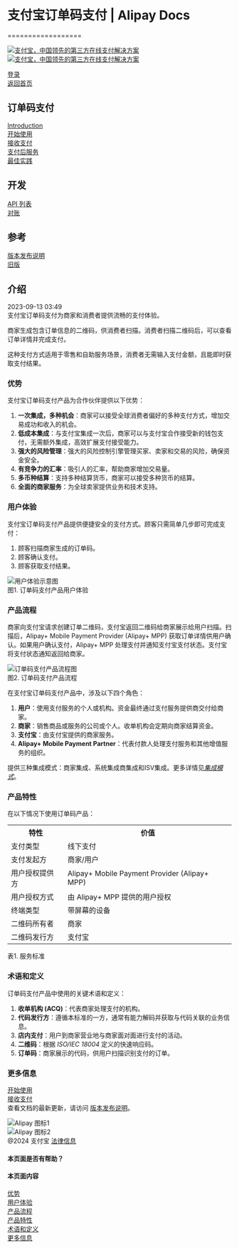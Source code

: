 # 支付宝订单码支付 | Alipay Docs
==================

[![支付宝，中国领先的第三方在线支付解决方案](https://ac.alipay.com/storage/2024/3/26/d66c43c0-440d-4c97-9976-f2028a2c8c5e.svg)](/docs/)
[![支付宝，中国领先的第三方在线支付解决方案](https://ac.alipay.com/storage/2024/3/26/a48bd336-aea0-4f16-bf83-616eacbb4434.svg)](/docs/)

[登录](https://global.alipay.com/ilogin/account_login.htm?goto=https%3A%2F%2Fglobal.alipay.com%2Fdocs%2Fac%2Fams_oc%2Fintroduction)  
[返回首页](../../)

## 订单码支付
[Introduction](/docs/ac/ams_oc/introduction)  
[开始使用](/docs/ac/ams_oc/start)  
[接收支付](/docs/ac/ams_oc/acceptpayment)  
[支付后服务](/docs/ac/ams_oc/postpayment)  
[最佳实践](/docs/ac/ams_oc/bp)  

## 开发
[API 列表](/docs/ac/ams_oc/apilist)  
[对账](/docs/ac/ams_oc/reconcile)  

## 参考
[版本发布说明](/docs/ac/ams_oc/releasenotes)  
[旧版](/docs/ac/ams_oc/legacyv)  

## 介绍
2023-09-13 03:49  
支付宝订单码支付为商家和消费者提供流畅的支付体验。

商家生成包含订单信息的二维码，供消费者扫描。消费者扫描二维码后，可以查看订单详情并完成支付。

这种支付方式适用于零售和自助服务场景，消费者无需输入支付金额，且能即时获取支付结果。

### 优势
支付宝订单码支付产品为合作伙伴提供以下优势：
1. **一次集成，多种机会**：商家可以接受全球消费者偏好的多种支付方式，增加交易成功和收入的机会。
2. **低成本集成**：与支付宝集成一次后，商家可以与支付宝合作接受新的钱包支付，无需额外集成，高效扩展支付接受能力。
3. **强大的风险管理**：强大的风险控制引擎管理买家、卖家和交易的风险，确保资金安全。
4. **有竞争力的汇率**：吸引人的汇率，帮助商家增加交易量。
5. **多币种结算**：支持多种结算货币，商家可以接受多种货币的结算。
6. **全面的商家服务**：为全球卖家提供业务和技术支持。

### 用户体验
支付宝订单码支付产品提供便捷安全的支付方式。顾客只需简单几步即可完成支付：
1. 顾客扫描商家生成的订单码。
2. 顾客确认支付。
3. 顾客获取支付结果。

![用户体验示意图](https://idocs-assets.marmot-cloud.com/storage/idocs87c36dc8dac653c1/1592969439794-17ca4d38-c07a-4c62-8060-56a80246826e.png)  
图1. 订单码支付产品用户体验

### 产品流程
商家向支付宝请求创建订单二维码，支付宝返回二维码给商家展示给用户扫描。扫描后，Alipay+ Mobile Payment Provider (Alipay+ MPP) 获取订单详情供用户确认。如果用户确认支付，Alipay+ MPP 处理支付并通知支付宝支付状态。支付宝将支付状态通知返回给商家。

![订单码支付产品流程图](https://idocs-assets.marmot-cloud.com/storage/idocs87c36dc8dac653c1/1630565289008-81891ed8-bbc6-4f7c-af42-3d3feb490c68.png)  
图2. 订单码支付产品流程

在支付宝订单码支付产品中，涉及以下四个角色：
1. **用户**：使用支付服务的个人或机构。资金最终通过支付服务提供商交付给商家。
2. **商家**：销售商品或服务的公司或个人。收单机构会定期向商家结算资金。
3. **支付宝**：由支付宝提供的商家服务。
4. **Alipay+ Mobile Payment Partner**：代表付款人处理支付服务和其他增值服务的组织。

提供三种集成模式：商家集成、系统集成商集成和ISV集成。更多详情见[_集成模式_](https://global.alipay.com/doc/ams_oc/intmode)。

### 产品特性
在以下情况下使用订单码产品：
<table>
  <tr>
    <th>特性</th>
    <th>价值</th>
  </tr>
  <tr>
    <td>支付类型</td>
    <td>线下支付</td>
  </tr>
  <tr>
    <td>支付发起方</td>
    <td>商家/用户</td>
  </tr>
  <tr>
    <td>用户授权提供方</td>
    <td>Alipay+ Mobile Payment Provider (Alipay+ MPP)</td>
  </tr>
  <tr>
    <td>用户授权方式</td>
    <td>由 Alipay+ MPP 提供的用户授权</td>
  </tr>
  <tr>
    <td>终端类型</td>
    <td>带屏幕的设备</td>
  </tr>
  <tr>
    <td>二维码所有者</td>
    <td>商家</td>
  </tr>
  <tr>
    <td>二维码发行方</td>
    <td>支付宝</td>
  </tr>
</table>

表1. 服务标准

### 术语和定义
订单码支付产品中使用的关键术语和定义：
1. **收单机构 (ACQ)**：代表商家处理支付的机构。
2. **代码发行方**：遵循本标准的一方，通常有能力解码并获取与代码关联的业务信息。
3. **店内支付**：用户到商家营业地与商家面对面进行支付的活动。
4. **二维码**：根据 _ISO/IEC 18004_ 定义的快速响应码。
5. **订单码**：商家展示的代码，供用户扫描识别支付的订单。

### 更多信息
[开始使用](https://global.alipay.com/docs/ac/ams_oc/start)  
[接收支付](https://global.alipay.com/docs/ac/ams_oc/acceptpayment)  
查看文档的最新更新，请访问 [版本发布说明](https://global.alipay.com/docs/releasenotes)。

![Alipay 图标1](https://ac.alipay.com/storage/2021/5/20/19b2c126-9442-4f16-8f20-e539b1db482a.png)  
![Alipay 图标2](https://ac.alipay.com/storage/2021/5/20/e9f3f154-dbf0-455f-89f0-b3d4e0c14481.png)  
@2024 支付宝 [法律信息](https://global.alipay.com/docs/ac/platform/membership)  

#### 本页面是否有帮助？
#### 本页面内容
[优势](#nLf1i "优势")  
[用户体验](#6nnxD "用户体验")  
[产品流程](#cwR5x "产品流程")  
[产品特性](#MBkiM "产品特性")  
[术语和定义](#GgxiV "术语和定义")  
[更多信息](#JzDEE "更多信息")